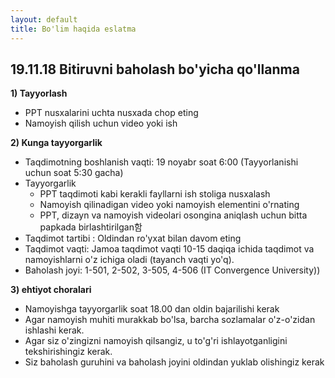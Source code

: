 ```yaml
---
layout: default
title: Bo'lim haqida eslatma
---
```


## 19.11.18 Bitiruvni baholash bo'yicha qo'llanma

**1) Tayyorlash**
  * PPT nusxalarini uchta nusxada chop eting
  * Namoyish qilish uchun video yoki ish

**2) Kunga tayyorgarlik**
  * Taqdimotning boshlanish vaqti: 19 noyabr soat 6:00 (Tayyorlanishi uchun soat 5:30 gacha)
  * Tayyorgarlik
     - PPT taqdimoti kabi kerakli fayllarni ish stoliga nusxalash
     - Namoyish qilinadigan video yoki namoyish elementini o'rnating
     - PPT, dizayn va namoyish videolari osongina aniqlash uchun bitta papkada birlashtirilgan함
  *  Taqdimot tartibi : Oldindan ro'yxat bilan davom eting
  * Taqdimot vaqti: Jamoa taqdimot vaqti 10-15 daqiqa ichida taqdimot va namoyishlarni o'z ichiga oladi (tayanch vaqti yo'q).
  * Baholash joyi: 1-501, 2-502, 3-505, 4-506 (IT Convergence University))

**3) ehtiyot choralari**
  * Namoyishga tayyorgarlik soat 18.00 dan oldin bajarilishi kerak
  * Agar namoyish muhiti murakkab bo'lsa, barcha sozlamalar o'z-o'zidan ishlashi kerak.
  * Agar siz o'zingizni namoyish qilsangiz, u to'g'ri ishlayotganligini tekshirishingiz kerak.
  * Siz baholash guruhini va baholash joyini oldindan yuklab olishingiz kerak


